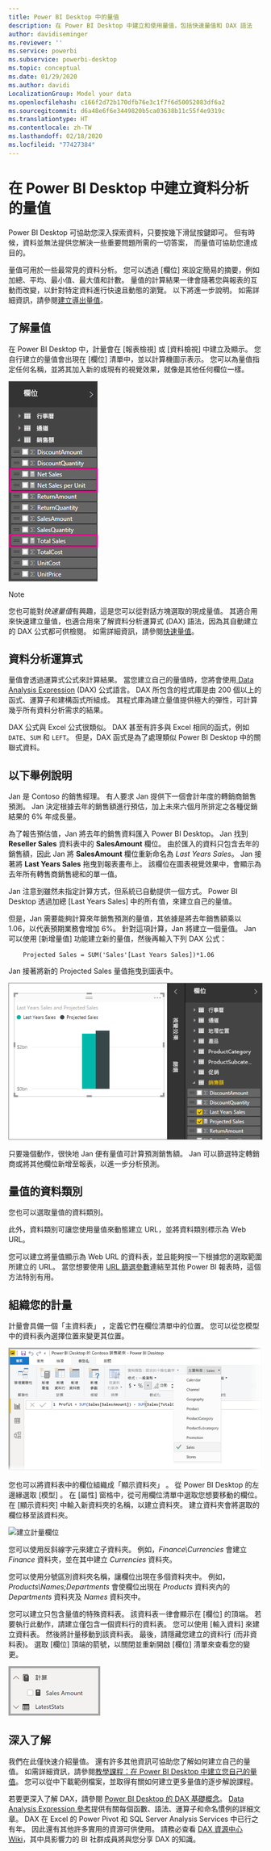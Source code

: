 ```yaml
---
title: Power BI Desktop 中的量值
description: 在 Power BI Desktop 中建立和使用量值，包括快速量值和 DAX 語法
author: davidiseminger
ms.reviewer: ''
ms.service: powerbi
ms.subservice: powerbi-desktop
ms.topic: conceptual
ms.date: 01/29/2020
ms.author: davidi
LocalizationGroup: Model your data
ms.openlocfilehash: c166f2d72b170dfb76e3c1f7f6d50052083df6a2
ms.sourcegitcommit: d6a48e6f6e3449820b5ca03638b11c55f4e9319c
ms.translationtype: HT
ms.contentlocale: zh-TW
ms.lasthandoff: 02/18/2020
ms.locfileid: "77427384"
---
```

# <a name="create-measures-for-data-analysis-in-power-bi-desktop"></a>在 Power BI Desktop 中建立資料分析的量值

Power BI Desktop 可協助您深入探索資料，只要按幾下滑鼠按鍵即可。 但有時候，資料並無法提供您解決一些重要問題所需的一切答案， 而量值可協助您達成目的。

量值可用於一些最常見的資料分析。 您可以透過 [欄位]  來設定簡易的摘要，例如加總、平均、最小值、最大值和計數。 量值的計算結果一律會隨著您與報表的互動而改變，以針對特定資料進行快速且動態的瀏覽。 以下將進一步說明。 如需詳細資訊，請參閱[建立導出量值](/learn/modules/model-data-power-bi/4b-create-calculated-measures)。

## <a name="understanding-measures"></a>了解量值

在 Power BI Desktop 中，計量會在 [報表檢視]  或 [資料檢視]  中建立及顯示。 您自行建立的量值會出現在 [欄位]  清單中，並以計算機圖示表示。 您可以為量值指定任何名稱，並將其加入新的或現有的視覺效果，就像是其他任何欄位一樣。

![欄位中的量值欄位](media/desktop-measures/measuresinpbid_measinfieldlist.png)

> [!NOTE]
> 您也可能對*快速量值*有興趣，這是您可以從對話方塊選取的現成量值。 其適合用來快速建立量值，也適合用來了解資料分析運算式 (DAX) 語法，因為其自動建立的 DAX 公式都可供檢閱。 如需詳細資訊，請參閱[快速量值](desktop-quick-measures.md)。
> 
> 

## <a name="data-analysis-expressions"></a>資料分析運算式

量值會透過運算式公式來計算結果。 當您建立自己的量值時，您將會使用[ Data Analysis Expression](/dax/) (DAX) 公式語言。 DAX 所包含的程式庫是由 200 個以上的函式、運算子和建構函式所組成。 其程式庫為建立量值提供極大的彈性，可計算幾乎所有資料分析需求的結果。

DAX 公式與 Excel 公式很類似。 DAX 甚至有許多與 Excel 相同的函式，例如 `DATE`、`SUM` 和 `LEFT`。 但是，DAX 函式是為了處理類似 Power BI Desktop 中的關聯式資料。

## <a name="lets-look-at-an-example"></a>以下舉例說明

Jan 是 Contoso 的銷售經理。 有人要求 Jan 提供下一個會計年度的轉銷商銷售預測。 Jan 決定根據去年的銷售額進行預估，加上未來六個月所排定之各種促銷結果的 6% 年成長量。

為了報告預估值，Jan 將去年的銷售資料匯入 Power BI Desktop。 Jan 找到 **Reseller Sales** 資料表中的 **SalesAmount** 欄位。 由於匯入的資料只包含去年的銷售額，因此 Jan 將 **SalesAmount** 欄位重新命名為 *Last Years Sales*。 Jan 接著將 **Last Years Sales** 拖曳到報表畫布上。 該欄位在圖表視覺效果中，會顯示為去年所有轉售商銷售總和的單一值。

Jan 注意到雖然未指定計算方式，但系統已自動提供一個方式。 Power BI Desktop 透過加總 [Last Years Sales]  中的所有值，來建立自己的量值。

但是，Jan 需要能夠計算來年銷售預測的量值，其依據是將去年銷售額乘以 1.06，以代表預期業務會增加 6%。 針對這項計算，Jan 將建立一個量值。 Jan 可以使用 [新增量值]  功能建立新的量值，然後再輸入下列 DAX 公式：

```dax
    Projected Sales = SUM('Sales'[Last Years Sales])*1.06
```

Jan 接著將新的 Projected Sales 量值拖曳到圖表中。

![新預測的銷售視覺效果](media/desktop-measures/measuresinpbid_lastyearsales.png)

只要幾個動作，很快地 Jan 便有量值可計算預測銷售額。 Jan 可以篩選特定轉銷商或將其他欄位新增至報表，以進一步分析預測。

## <a name="data-categories-for-measures"></a>量值的資料類別

您也可以選取量值的資料類別。

此外，資料類別可讓您使用量值來動態建立 URL，並將資料類別標示為 Web URL。

您可以建立將量值顯示為 Web URL 的資料表，並且能夠按一下根據您的選取範圍所建立的 URL。 當您想要使用 [URL 篩選參數](service-url-filters.md)連結至其他 Power BI 報表時，這個方法特別有用。

## <a name="organizing-your-measures"></a>組織您的計量

計量會具備一個「主資料表」  ，定義它們在欄位清單中的位置。 您可以從您模型中的資料表內選擇位置來變更其位置。

![選取您計量的資料表](media/desktop-measures/measures-03.png)

您也可以將資料表中的欄位組織成「顯示資料夾」  。 從 Power BI Desktop 的左邊緣選取 [模型]  。 在 [屬性]  窗格中，從可用欄位清單中選取您想要移動的欄位。 在 [顯示資料夾]  中輸入新資料夾的名稱，以建立資料夾。 建立資料夾會將選取的欄位移至該資料夾。

![建立計量欄位](media/desktop-measures/measures-04.gif)

您可以使用反斜線字元來建立子資料夾。 例如，*Finance\Currencies* 會建立 *Finance* 資料夾，並在其中建立 *Currencies* 資料夾。

您可以使用分號區別資料夾名稱，讓欄位出現在多個資料夾中。 例如，*Products\Names;Departments* 會使欄位出現在 *Products* 資料夾內的 *Departments* 資料夾及 *Names* 資料夾中。

您可以建立只包含量值的特殊資料表。 該資料表一律會顯示在 [欄位]  的頂端。 若要執行此動作，請建立僅包含一個資料行的資料表。 您可以使用 [輸入資料]  來建立資料表。 然後將計量移動到該資料表。 最後，請隱藏您建立的資料行 (而非資料表)。 選取 [欄位]  頂端的箭號，以關閉並重新開啟 [欄位] 清單來查看您的變更。

![組織計量並將它們保持在欄位清單的頂端](media/desktop-measures/measures-05.png)

## <a name="learn-more"></a>深入了解

我們在此僅快速介紹量值。 還有許多其他資訊可協助您了解如何建立自己的量值。 如需詳細資訊，請參閱[教學課程：在 Power BI Desktop 中建立您自己的量值](desktop-tutorial-create-measures.md)。 您可以從中下載範例檔案，並取得有關如何建立更多量值的逐步解說課程。  

若要更深入了解 DAX，請參閱 [Power BI Desktop 的 DAX 基礎概念](desktop-quickstart-learn-dax-basics.md)。 [Data Analysis Expression 參考](/dax/)提供有關每個函數、語法、運算子和命名慣例的詳細文章。 DAX 在 Excel 的 Power Pivot 和 SQL Server Analysis Services 中已行之有年。 因此還有其他許多實用的資源可供使用。 請務必查看 [DAX 資源中心 Wiki](https://social.technet.microsoft.com/wiki/contents/articles/1088.dax-resource-center.aspx)，其中具影響力的 BI 社群成員將與您分享 DAX 的知識。
